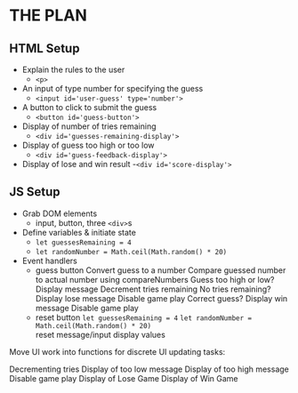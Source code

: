 # THE PLAN

## HTML Setup
- Explain the rules to the user
    - `<p>`
- An input of type number for specifying the guess
    - `<input id='user-guess' type='number'>`
- A button to click to submit the guess
    - `<button id='guess-button'>`
- Display of number of tries remaining
    - `<div id='guesses-remaining-display'>`
- Display of guess too high or too low
    - `<div id='guess-feedback-display'>`
- Display of lose and win result
    -`<div id='score-display'>`

## JS Setup
- Grab DOM elements
    - input, button, three `<div>`s
- Define variables & initiate state
    - `let guessesRemaining = 4`
    - `let randomNumber = Math.ceil(Math.random() * 20)`
- Event handlers
    - guess button
        Convert guess to a number
        Compare guessed number to actual number using compareNumbers
        Guess too high or low?
        Display message
        Decrement tries remaining
        No tries remaining?
        Display lose message
        Disable game play
        Correct guess?
        Display win message
        Disable game play
    - reset button
        `let guessesRemaining = 4`
        `let randomNumber = Math.ceil(Math.random() * 20)`      
        reset message/input display values


Move UI work into functions for discrete UI updating tasks:

Decrementing tries
Display of too low message
Display of too high message
Disable game play
Display of Lose Game
Display of Win Game